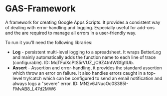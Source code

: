 # GAS-Framework
A framework for creating Google Apps Scripts. It provides a consistent way of dealing with error-handling and logging. Especially useful for add-ons and the are required to manage all errors in a user-friendly way.

To run it you'll need the following libraries:

* **Log** - persistent multi-level logging to a spreadsheet. It wraps BetterLog and mainly automatically adds the function name to each line of trace (configurable). ID: MqTFuiXcPtS5rVUZ_jC9Z4tnfWGfgtIUb.
* **Assert** - Assertion and error-handling, it provides the standard assertion which throw an error on failure. It also handles errors caught in a top-level try/catch which can be configured to send an email notification and always logs a "severe" error. ID: MN2v6JNucOc0S385I-FMvAB8_L47d2MW6

